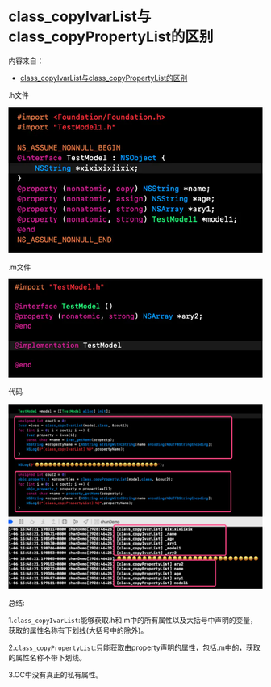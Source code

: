 # class_copyIvarList与class_copyPropertyList的区别

内容来自：

+ [class_copyIvarList与class_copyPropertyList的区别](https://www.jianshu.com/p/a5001d873b3a)



.h文件

![016](https://github.com/winfredzen/iOS-Basic/blob/master/Runtime/images/016.webp)

.m文件

![017](https://github.com/winfredzen/iOS-Basic/blob/master/Runtime/images/017.webp)



代码

![018](https://github.com/winfredzen/iOS-Basic/blob/master/Runtime/images/018.webp)

总结:

1.`class_copyIvarList`:能够获取.h和.m中的所有属性以及大括号中声明的变量，获取的属性名称有下划线(大括号中的除外)。

2.`class_copyPropertyList`:只能获取由property声明的属性，包括.m中的，获取的属性名称不带下划线。

3.OC中没有真正的私有属性。

